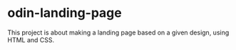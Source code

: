 # odin-landing-page

This project is about making a landing page based on a given design, using HTML and CSS. 
